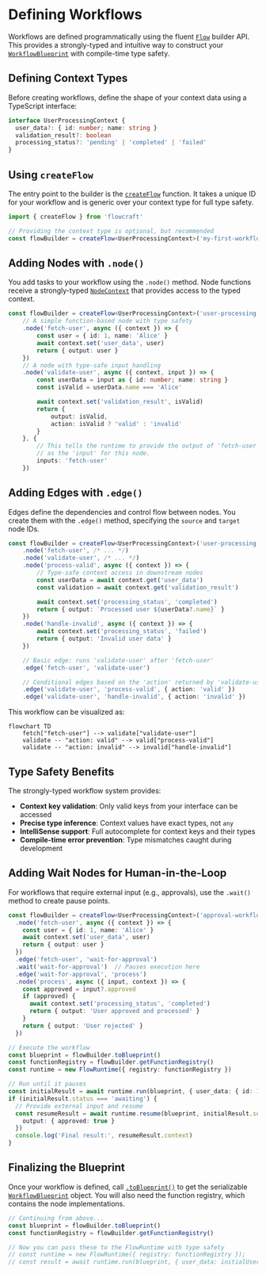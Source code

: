 # Defining Workflows

Workflows are defined programmatically using the fluent [`Flow`](/api/flow#flow-class) builder API. This provides a strongly-typed and intuitive way to construct your [`WorkflowBlueprint`](/api/flow#workflowblueprint-interface) with compile-time type safety.

## Defining Context Types

Before creating workflows, define the shape of your context data using a TypeScript interface:

```typescript
interface UserProcessingContext {
  user_data?: { id: number; name: string }
  validation_result?: boolean
  processing_status?: 'pending' | 'completed' | 'failed'
}
```

## Using `createFlow`

The entry point to the builder is the [`createFlow`](/api/flow#createflow-id) function. It takes a unique ID for your workflow and is generic over your context type for full type safety.

```typescript
import { createFlow } from 'flowcraft'

// Providing the context type is optional, but recommended
const flowBuilder = createFlow<UserProcessingContext>('my-first-workflow')
```

## Adding Nodes with `.node()`

You add tasks to your workflow using the `.node()` method. Node functions receive a strongly-typed [`NodeContext`](/api/nodes-and-edges#nodecontext-interface) that provides access to the typed context.

```typescript
const flowBuilder = createFlow<UserProcessingContext>('user-processing')
	// A simple function-based node with type safety
	.node('fetch-user', async ({ context }) => {
		const user = { id: 1, name: 'Alice' }
		await context.set('user_data', user)
		return { output: user }
	})
	// A node with type-safe input handling
	.node('validate-user', async ({ context, input }) => {
		const userData = input as { id: number; name: string }
		const isValid = userData.name === 'Alice'

		await context.set('validation_result', isValid)
		return {
			output: isValid,
			action: isValid ? 'valid' : 'invalid'
		}
	}, {
		// This tells the runtime to provide the output of 'fetch-user'
		// as the 'input' for this node.
		inputs: 'fetch-user'
	})
```

## Adding Edges with `.edge()`

Edges define the dependencies and control flow between nodes. You create them with the `.edge()` method, specifying the `source` and `target` node IDs.

```typescript
const flowBuilder = createFlow<UserProcessingContext>('user-processing')
	.node('fetch-user', /* ... */)
	.node('validate-user', /* ... */)
	.node('process-valid', async ({ context }) => {
		// Type-safe context access in downstream nodes
		const userData = await context.get('user_data')
		const validation = await context.get('validation_result')

		await context.set('processing_status', 'completed')
		return { output: `Processed user ${userData?.name}` }
	})
	.node('handle-invalid', async ({ context }) => {
		await context.set('processing_status', 'failed')
		return { output: 'Invalid user data' }
	})

	// Basic edge: runs 'validate-user' after 'fetch-user'
	.edge('fetch-user', 'validate-user')

	// Conditional edges based on the 'action' returned by 'validate-user'
	.edge('validate-user', 'process-valid', { action: 'valid' })
	.edge('validate-user', 'handle-invalid', { action: 'invalid' })
```

This workflow can be visualized as:

```mermaid
flowchart TD
    fetch["fetch-user"] --> validate["validate-user"]
    validate -- "action: valid" --> valid["process-valid"]
    validate -- "action: invalid" --> invalid["handle-invalid"]
```

## Type Safety Benefits

The strongly-typed workflow system provides:

- **Context key validation**: Only valid keys from your interface can be accessed
- **Precise type inference**: Context values have exact types, not `any`
- **IntelliSense support**: Full autocomplete for context keys and their types
- **Compile-time error prevention**: Type mismatches caught during development

## Adding Wait Nodes for Human-in-the-Loop

For workflows that require external input (e.g., approvals), use the `.wait()` method to create pause points.

```typescript
const flowBuilder = createFlow<UserProcessingContext>('approval-workflow')
  .node('fetch-user', async ({ context }) => {
    const user = { id: 1, name: 'Alice' }
    await context.set('user_data', user)
    return { output: user }
  })
  .edge('fetch-user', 'wait-for-approval')
  .wait('wait-for-approval')  // Pauses execution here
  .edge('wait-for-approval', 'process')
  .node('process', async ({ input, context }) => {
    const approved = input?.approved
    if (approved) {
      await context.set('processing_status', 'completed')
      return { output: 'User approved and processed' }
    }
    return { output: 'User rejected' }
  })

// Execute the workflow
const blueprint = flowBuilder.toBlueprint()
const functionRegistry = flowBuilder.getFunctionRegistry()
const runtime = new FlowRuntime({ registry: functionRegistry })

// Run until it pauses
const initialResult = await runtime.run(blueprint, { user_data: { id: 1, name: 'Alice' } })
if (initialResult.status === 'awaiting') {
  // Provide external input and resume
  const resumeResult = await runtime.resume(blueprint, initialResult.serializedContext, {
    output: { approved: true }
  })
  console.log('Final result:', resumeResult.context)
}
```

## Finalizing the Blueprint

Once your workflow is defined, call [`.toBlueprint()`](/api/flow#toblueprint) to get the serializable [`WorkflowBlueprint`](/api/flow#workflowblueprint-interface) object. You will also need the function registry, which contains the node implementations.

```typescript
// Continuing from above...
const blueprint = flowBuilder.toBlueprint()
const functionRegistry = flowBuilder.getFunctionRegistry()

// Now you can pass these to the FlowRuntime with type safety
// const runtime = new FlowRuntime({ registry: functionRegistry });
// const result = await runtime.run(blueprint, { user_data: initialUser });
```
